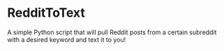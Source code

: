 # RedditToText
 A simple Python script that will pull Reddit posts from a certain subreddit with a desired keyword and text it to you!
